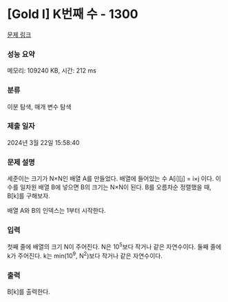 # [Gold I] K번째 수 - 1300 

[문제 링크](https://www.acmicpc.net/problem/1300) 

### 성능 요약

메모리: 109240 KB, 시간: 212 ms

### 분류

이분 탐색, 매개 변수 탐색

### 제출 일자

2024년 3월 22일 15:58:40

### 문제 설명

<p>세준이는 크기가 N×N인 배열 A를 만들었다. 배열에 들어있는 수 A[i][j] = i×j 이다. 이 수를 일차원 배열 B에 넣으면 B의 크기는 N×N이 된다. B를 오름차순 정렬했을 때, B[k]를 구해보자.</p>

<p>배열 A와 B의 인덱스는 1부터 시작한다.</p>

### 입력 

 <p>첫째 줄에 배열의 크기 N이 주어진다. N은 10<sup>5</sup>보다 작거나 같은 자연수이다. 둘째 줄에 k가 주어진다. k는 min(10<sup>9</sup>, N<sup>2</sup>)보다 작거나 같은 자연수이다.</p>

### 출력 

 <p>B[k]를 출력한다.</p>

